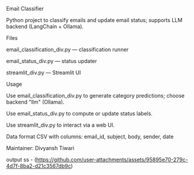 Email Classifier

 Python project to classify emails and update email status; supports LLM backend (LangChain + Ollama).

Files

email_classification_div.py — classification runner

email_status_div.py — status updater

streamlit_div.py — Streamlit UI

Usage

Use email_classification_div.py to generate category predictions; choose backend  "llm" (Ollama).

Use email_status_div.py to compute or update status labels.

Use streamlit_div.py to interact via a web UI.

Data format
CSV with columns: email_id, subject, body, sender, date

Maintainer: Divyansh Tiwari


output ss - (https://github.com/user-attachments/assets/95895e70-279c-4d7f-8ba2-d21c3567db9c)

